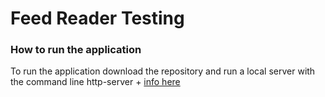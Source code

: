 # Feed Reader Testing

### How to run the application
To run the application download the repository and run a local server with the command line http-server + [info here](https://www.npmjs.com/package/http-server)
